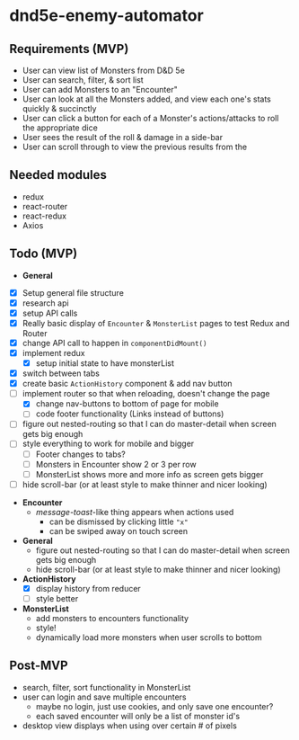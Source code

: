 # dnd5e-enemy-automator

## Requirements (MVP)
- User can view list of Monsters from D&D 5e
- User can search, filter, & sort list
- User can add Monsters to an "Encounter"
- User can look at all the Monsters added, and view each one's stats quickly & succinctly
- User can click a button for each of a Monster's actions/attacks to roll the appropriate dice
- User sees the result of the roll & damage in a side-bar
- User can scroll through to view the previous results from the 

## Needed modules
- redux
- react-router
- react-redux
- Axios

## Todo (MVP)
- **General**
- [x] Setup general file structure
- [x] research api
- [x] setup API calls
- [x] Really basic display of `Encounter` & `MonsterList` pages to test Redux and Router
- [x] change API call to happen in `componentDidMount()`
- [x] implement redux
  - [x] setup initial state to have monsterList
- [x] switch between tabs
- [x] create basic `ActionHistory` component & add nav button
- [ ] implement router so that when reloading, doesn't change the page
  - [x] change nav-buttons to bottom of page for mobile
  - [ ] code footer functionality (Links instead of buttons)
- [ ] figure out nested-routing so that I can do master-detail when screen gets big enough
- [ ] style everything to work for mobile and bigger
  - [ ] Footer changes to tabs?
  - [ ] Monsters in Encounter show 2 or 3 per row
  - [ ] MonsterList shows more and more info as screen gets bigger
- [ ] hide scroll-bar (or at least style to make thinner and nicer looking)
- **Encounter**
  - *message-toast*-like thing appears when actions used
    - can be dismissed by clicking little `"x"`
    - can be swiped away on touch screen
- **General**
  - figure out nested-routing so that I can do master-detail when screen gets big enough
  - hide scroll-bar (or at least style to make thinner and nicer looking)
- **ActionHistory**
  - [x] display history from reducer
  - [ ] style better

- **MonsterList**
  - add monsters to encounters functionality
  - style!
  - dynamically load more monsters when user scrolls to bottom

## Post-MVP
- search, filter, sort functionality in MonsterList
- user can login and save multiple encounters
  - maybe no login, just use cookies, and only save one encounter?
  - each saved encounter will only be a list of monster id's
- desktop view displays when using over certain # of pixels


